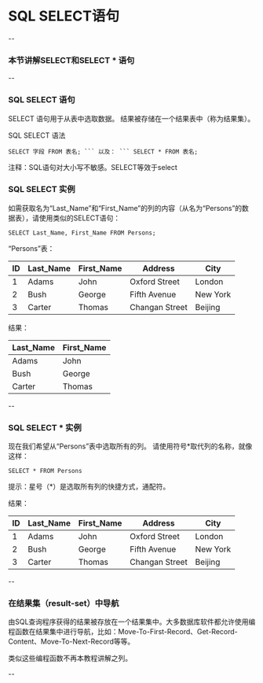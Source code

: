 # SQL SELECT语句

-- 

### 本节讲解SELECT和SELECT * 语句

--

### SQL SELECT 语句 

SELECT 语句用于从表中选取数据。
结果被存储在一个结果表中（称为结果集）。

SQL SELECT 语法

```
SELECT 字段 FROM 表名; ``` 以及： ``` SELECT * FROM 表名;
```

注释：SQL语句对大小写不敏感。SELECT等效于select

### SQL SELECT 实例

如需获取名为“Last_Name”和“First_Name”的列的内容（从名为“Persons”的数据表），请使用类似的SELECT语句：

```
SELECT Last_Name, First_Name FROM Persons;
```

“Persons”表：

ID | Last_Name | First_Name | Address        | City
---|-----------|------------|----------------|---------
1  | Adams     | John       | Oxford Street  | London
2  | Bush      | George     | Fifth Avenue   | New York
3  | Carter    | Thomas     | Changan Street | Beijing

结果：

| Last_Name | First_Name    
|-----------|-----------
| Adams     | John
| Bush      | George
| Carter    | Thomas

--

### SQL SELECT * 实例

现在我们希望从“Persons”表中选取所有的列。
请使用符号*取代列的名称，就像这样：

```
SELECT * FROM Persons
```

提示：星号（*）是选取所有列的快捷方式，通配符。

结果：

ID | Last_Name | First_Name | Address        | City
---|-----------|------------|----------------|---------
1  | Adams     | John       | Oxford Street  | London
2  | Bush      | George     | Fifth Avenue   | New York
3  | Carter    | Thomas     | Changan Street | Beijing

--

### 在结果集（result-set）中导航

由SQL查询程序获得的结果被存放在一个结果集中。大多数据库软件都允许使用编程函数在结果集中进行导航，比如：Move-To-First-Record、Get-Record-Content、Move-To-Next-Record等等。

类似这些编程函数不再本教程讲解之列。

--
